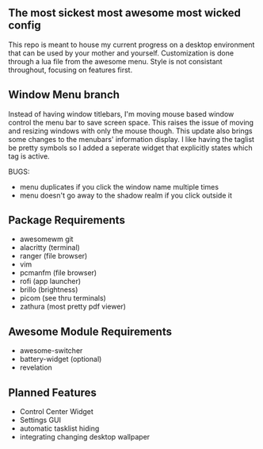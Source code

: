 ## The most sickest most awesome most wicked config

This repo is meant to house my current progress on a
desktop environment that can be used by your mother
and yourself. Customization is done through a lua
file from the awesome menu.
Style is not consistant throughout, focusing on
features first.

## Window Menu branch
Instead of having window titlebars, I'm moving mouse based window control the
menu bar to save screen space. This raises the issue of moving and resizing
windows with only the mouse though. 
This update also brings some changes to the menubars' information display. I
like having the taglist be pretty symbols so I added a seperate widget that
explicitly states which tag is active.

BUGS:
- menu duplicates if you click the window name multiple times
- menu doesn't go away to the shadow realm if you click outside it

## Package Requirements
- awesomewm git
- alacritty (terminal)
- ranger (file browser)
- vim
- pcmanfm (file browser)
- rofi (app launcher)
- brillo (brightness)
- picom (see thru terminals)
- zathura (most pretty pdf viewer)

## Awesome Module Requirements
- awesome-switcher
- battery-widget (optional)
- revelation

## Planned Features
- Control Center Widget
- Settings GUI
- automatic tasklist hiding
- integrating changing desktop wallpaper
